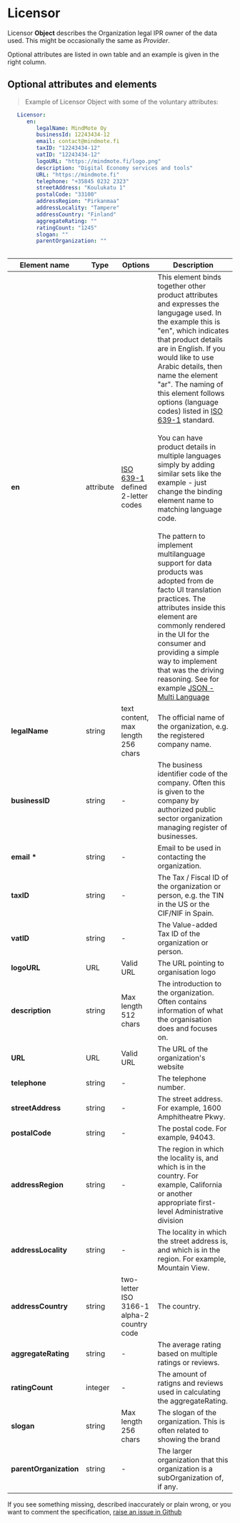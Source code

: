 # Licensor

Licensor **Object** describes the Organization legal IPR owner of the data used. This might be occasionally the same as *Provider*. 

Optional attributes are listed in own table and an example is given in the right column. 

## Optional attributes and elements

> Example of Licensor Object with some of the voluntary attributes:

```yaml
   Licensor:
      en:
         legalName: MindMote Oy
         businessId: 12243434-12
         email: contact@mindmote.fi
         taxID: "12243434-12"
         vatID: "12243434-12"
         logoURL: "https://mindmote.fi/logo.png"
         description: "Digital Economy services and tools"
         URL: "https://mindmote.fi"
         telephone: "+35845 0232 2323"
         streetAddress: "Koulukatu 1"
         postalCode: "33100"
         addressRegion: "Pirkanmaa"
         addressLocality: "Tampere"
         addressCountry: "Finland"
         aggregateRating: ""
         ratingCount: "1245"
         slogan: ""
         parentOrganization: ""
      
```

| <div style="width:150px">Element name</div>   | Type  | Options  | Description  |
|---|---|---|---|
| **en** | attribute | [ISO 639-1](https://en.wikipedia.org/wiki/List_of_ISO_639-1_codes) defined 2-letter codes | This element binds together other product attributes and expresses the langugage used. In the example this is "en", which indicates that product details are in English. If you would like to use Arabic details, then name the element "ar". The naming of this element follows options (language codes) listed in [ISO 639-1](https://en.wikipedia.org/wiki/List_of_ISO_639-1_codes) standard. <br/><br/> You can have product details in multiple languages simply by adding similar sets like the example - just change the binding element name to matching language code. <br/><br/> The pattern to implement multilanguage support for data products was adopted from de facto UI translation practices. The attributes inside this element are commonly rendered in the UI for the consumer and providing a simple way to implement that was the driving reasoning. See for example  [JSON - Multi Language](https://simplelocalize.io/docs/file-formats/multi-language-json/) |
| **legalName** | string  | text content, max length 256 chars  | The official name of the organization, e.g. the registered company name.  | 
| **businessID** | string  | -  | The business identifier code of the company. Often this is given to the company by authorized public sector organization managing register of businesses.  |
| **email** **\*** | string | - | Email to be used in contacting the organization. |
| **taxID** | string  | - | The Tax / Fiscal ID of the organization or person, e.g. the TIN in the US or the CIF/NIF in Spain. |
| **vatID** | string | - | The Value-added Tax ID of the organization or person. |
| **logoURL** | URL | Valid URL | The URL pointing to organisation logo |
| **description** | string | Max length 512 chars | The introduction to the organization. Often contains information of what the organisation does and focuses on. |
| **URL** | URL | Valid URL | The URL of the organization's website  |
| **telephone** | string | - | The telephone number.  |
| **streetAddress** | string | - | The street address. For example, 1600 Amphitheatre Pkwy.  |
| **postalCode** | string | - | The postal code. For example, 94043.  |
| **addressRegion** | string | - | The region in which the locality is, and which is in the country. For example, California or another appropriate first-level Administrative division |
| **addressLocality** | string | -  | The locality in which the street address is, and which is in the region. For example, Mountain View.  |
| **addressCountry** | string | two-letter ISO 3166-1 alpha-2 country code | The country.  |
| **aggregateRating** | string | - | The average rating based on multiple ratings or reviews. |
| **ratingCount** | integer | - | The amount of ratigns and reviews used in calculating the aggregateRating. |
| **slogan** | string | Max length 256 chars | The slogan of the organization. This is often related to showing the brand |
| **parentOrganization** | string | - | The larger organization that this organization is a subOrganization of, if any. |



If you see something missing, described inaccurately or plain wrong, or you want to comment the specification, [raise an issue in Github](https://github.com/Open-Data-Product-Initiative/v3.0/issues)
